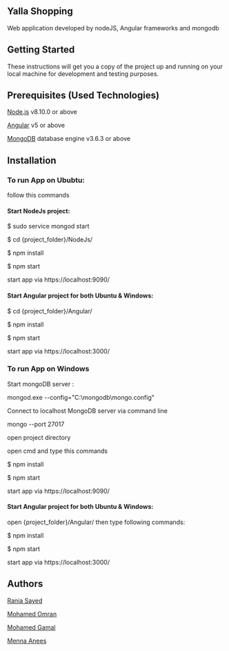 <h2>Yalla Shopping</h2>
Web application developed by nodeJS, Angular frameworks and mongodb 


<h2>Getting Started</h2>
These instructions will get you a copy of the project up and running on your local machine for development and testing purposes.


<h2>Prerequisites (Used Technologies) </h2>

<a href="https://nodejs.org/en/docs/">Node.js</a> v8.10.0 or above

<a href="https://angular.io/docs/">Angular</a> v5 or above

<a href="https://docs.mongodb.com/">MongoDB</a> database engine v3.6.3 or above


<h2>Installation</h2>

<h3>To run App on Ububtu:</h3> 
follow this commands

<h4>Start NodeJs project:</h4>

$ sudo service mongod start

$ cd {project_folder}/NodeJs/

$ npm install

$ npm start

start app via https://localhost:9090/


<h4>Start Angular project for both Ubuntu & Windows: </h4> 

$ cd {project_folder}/Angular/

$ npm install

$ npm start

start app via https://localhost:3000/


<h3>To run App on Windows</h3>

Start mongoDB server :

mongod.exe --config="C:\mongodb\mongo.config"

Connect to localhost MongoDB server via command line

mongo --port 27017

open project directory

open cmd and type this commands

$ npm install

$ npm start

start app via https://localhost:9090/



<h4>Start Angular project for both Ubuntu & Windows: </h4> 

open {project_folder}/Angular/ then type following commands:

$ npm install

$ npm start

start app via https://localhost:3000/



<h2>Authors</h2>

<a href="https://github.com/raniaSayed">Rania Sayed</a>

<a href="https://github.com/mohamedgomran">Mohamed Omran</a>

<a href="https://github.com/gemyero">Mohamed Gamal</a>

<a href="https://github.com/MennaAnees">Menna Anees</a>

